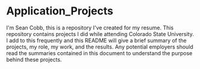 # Application_Projects
I'm Sean Cobb, this is a repository I've created for my resume. This repository contains projects I did while attending Colorado State University. I add to this frequently and this README will give a brief summary of the projects, my role, my work, and the results. Any potential employers should read the summaries contained in this document to understand the purpose behind these projects.
